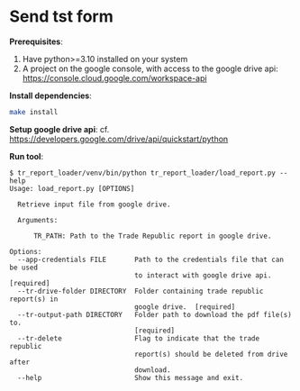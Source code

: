 # Send tst form

**Prerequisites**:
1. Have python>=3.10 installed on your system
2. A project on the google console, with access to the google drive api: https://console.cloud.google.com/workspace-api

**Install dependencies**:  
```bash
make install
```

**Setup google drive api**:
cf. https://developers.google.com/drive/api/quickstart/python


**Run tool**:  
```console
$ tr_report_loader/venv/bin/python tr_report_loader/load_report.py --help
Usage: load_report.py [OPTIONS]

  Retrieve input file from google drive.

  Arguments:

      TR_PATH: Path to the Trade Republic report in google drive.

Options:
  --app-credentials FILE       Path to the credentials file that can be used
                               to interact with google drive api.  [required]
  --tr-drive-folder DIRECTORY  Folder containing trade republic report(s) in
                               google drive.  [required]
  --tr-output-path DIRECTORY   Folder path to download the pdf file(s) to.
                               [required]
  --tr-delete                  Flag to indicate that the trade republic
                               report(s) should be deleted from drive after
                               download.
  --help                       Show this message and exit.
```

